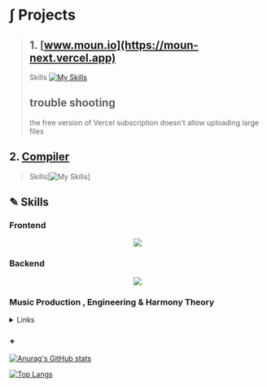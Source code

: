 
<!--
**JinhyukKo/JinhyukKo** is a ✨ _special_ ✨ repository because its `README.md` (this file) appears on your GitHub profile.

Here are some ideas to get you started:

- 🔭 I’m currently working on ...
- 🌱 I’m currently learning ...
- 👯 I’m looking to collaborate on ...
- 🤔 I’m looking for help with ...
- 💬 Ask me about ...
- 📫 How to reach me: ...
- 😄 Pronouns: ...
- ⚡ Fun fact: ...
-->

# ∫ Projects
> ## 1. [www.moun.io](https://moun-next.vercel.app)
> Skills [![My Skills](https://skillicons.dev/icons?i=react,nextjs,tailwind,ts,firebase&perline=6)](https://skillicons.dev)
> ## trouble shooting
> the free version of Vercel subscription doesn't allow uploading large files



## 2. [Compiler](https://github.com/JinhyukKo/compiler)
> Skills[![My Skills](https://skillicons.dev/icons?i=C,lex,yacc=6)]



## ✎ Skills
###  Frontend

<p align="center">
  <a href="https://skillicons.dev">
    <img src="https://skillicons.dev/icons?i=html,css,js,ts,react,nextjs,tailwind,sass" />
  </a>
</p>

### Backend
<p align="center">
  <a href="https://skillicons.dev">
    <img src="https://skillicons.dev/icons?i=java,spring,nodejs,expressjs,cs,dotnet,postgresql,mysql,bash,firebase,aws,azure" />
  </a>
</p>

###  Music Production , Engineering & Harmony Theory
<details>
    <summary>Links</summary>
  - https://youtu.be/ZptBsMCdx9Y
  - https://soundcloud.com/user-303251267
</details>
<summary>

</summary>

### + 


[![Anurag's GitHub stats](https://github-readme-stats.vercel.app/api?username=JinhyukKo)](https://github.com/anuraghazra/github-readme-stats)

[![Top Langs](https://github-readme-stats.vercel.app/api/top-langs/?username=JinhyukKo&layout=donut)](https://github.com/anuraghazra/github-readme-stats)
